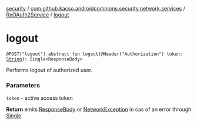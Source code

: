 [security](../../index.md) / [com.github.kacso.androidcommons.security.network.services](../index.md) / [RxOAuth2Service](index.md) / [logout](./logout.md)

# logout

`@POST("logout") abstract fun logout(@Header("Authorization") token: `[`String`](https://kotlinlang.org/api/latest/jvm/stdlib/kotlin/-string/index.html)`): Single<ResponseBody>`

Performs logout of authorized user.

### Parameters

`token` - active access token

**Return**
emits [ResponseBody](#) or [NetworkException](#) in cas of an error through [Single](#)

